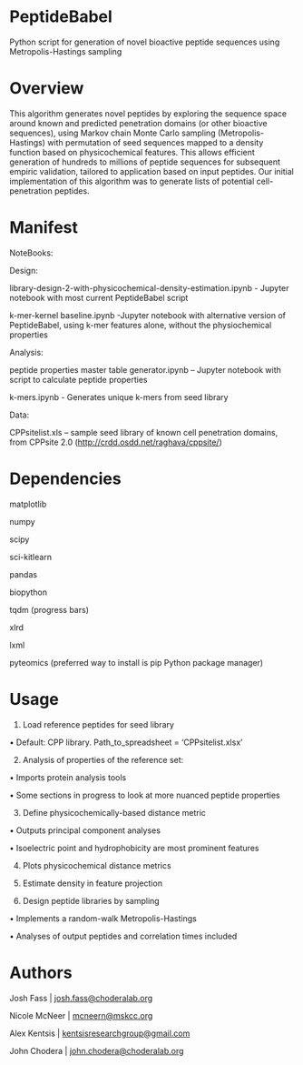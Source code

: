 # PeptideBabel
Python script for generation of novel bioactive peptide sequences using Metropolis-Hastings sampling
# Overview
This algorithm generates novel peptides by exploring the sequence space around known and predicted penetration domains (or other bioactive sequences), using Markov chain Monte Carlo sampling (Metropolis-Hastings) with permutation of seed sequences mapped to a density function based on physicochemical features. This allows efficient generation of hundreds to millions of peptide sequences for subsequent empiric validation, tailored to application based on input peptides. Our initial implementation of this algorithm was to generate lists of potential cell-penetration peptides.
# Manifest
NoteBooks: 

Design:

library-design-2-with-physicochemical-density-estimation.ipynb - Jupyter notebook with most current PeptideBabel script

k-mer-kernel baseline.ipynb -Jupyter notebook with alternative version of PeptideBabel, using k-mer features alone, without the physiochemical properties

Analysis:

peptide properties master table generator.ipynb – Jupyter notebook with script to calculate peptide properties

k-mers.ipynb - Generates unique k-mers from seed library

Data: 

CPPsitelist.xls – sample seed library of known cell penetration domains, from CPPsite 2.0 (http://crdd.osdd.net/raghava/cppsite/)

# Dependencies

matplotlib

numpy

scipy

sci-kitlearn

pandas

biopython

tqdm (progress bars)

xlrd

lxml

pyteomics (preferred way to install is pip Python package manager)

# Usage

1.	Load reference peptides for seed library

•	Default: CPP library. Path_to_spreadsheet = ‘CPPsitelist.xlsx’

2.	Analysis of properties of the reference set:

•	Imports protein analysis tools

•	Some sections in progress to look at more nuanced peptide properties

3.	Define physicochemically-based distance metric 

•	Outputs principal component analyses

•	Isoelectric point and hydrophobicity are most prominent features

4.	Plots physicochemical distance metrics

5.	Estimate density in feature projection

6.	Design peptide libraries by sampling

•	Implements a random-walk Metropolis-Hastings

•	Analyses of output peptides and correlation times included 

# Authors

Josh Fass | josh.fass@choderalab.org

Nicole McNeer | mcneern@mskcc.org

Alex Kentsis | kentsisresearchgroup@gmail.com

John Chodera | john.chodera@choderalab.org
